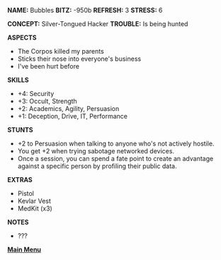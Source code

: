 **NAME:** Bubbles
**BITZ:** -950b
**REFRESH:** 3
**STRESS:** 6

**CONCEPT:** Silver-Tongued Hacker
**TROUBLE:** Is being hunted

**ASPECTS** 
- The Corpos killed my parents
- Sticks their nose into everyone's business
- I've been hurt before

**SKILLS**
- +4: Security
- +3: Occult, Strength
- +2: Academics, Agility, Persuasion
- +1: Deception, Drive, IT, Performance

**STUNTS**
- +2 to Persuasion when talking to anyone who's not actively hostile.
- You get +2 when trying sabotage networked devices.
- Once a session, you can spend a fate point to create an advantage against a specific person by profiling their public data.

**EXTRAS**
- Pistol
- Kevlar Vest
- MedKit (x3)

**NOTES**
- ???

 **[Main Menu](../README.md)**